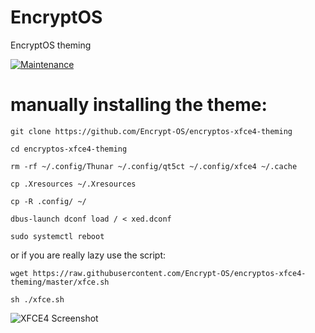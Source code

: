 # EncryptOS
EncryptOS theming

[![Maintenance](https://img.shields.io/maintenance/yes/2022.svg)]()

# manually installing the theme:

`git clone https://github.com/Encrypt-OS/encryptos-xfce4-theming`

`cd encryptos-xfce4-theming`

`rm -rf ~/.config/Thunar ~/.config/qt5ct ~/.config/xfce4 ~/.cache`

`cp .Xresources ~/.Xresources`

`cp -R .config/ ~/`

`dbus-launch dconf load / < xed.dconf`

`sudo systemctl reboot`

or if you are really lazy use the script:

`wget https://raw.githubusercontent.com/Encrypt-OS/encryptos-xfce4-theming/master/xfce.sh`

`sh ./xfce.sh`

![XFCE4 Screenshot](https://raw.githubusercontent.com/Encrypt-OS/screenshots/master/encryptos-xfce4-apollo.png "XFCE4 Screenshot")
